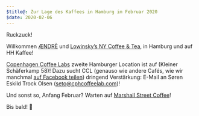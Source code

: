 ```yaml
---
$title@: Zur Lage des Kaffees in Hamburg im Februar 2020
$date: 2020-02-06
---
```


Ruckzuck!

Willkommen [ÆNDRÈ]([url('/content/cafes/aendre.md')]) und [Lowinsky’s NY Coffee & Tea]([url('/content/cafes/lowinskys.md')]), in Hamburg und auf HH Kaffee!

[Copenhagen Coffee Labs]([url('/content/cafes/copenhagen-coffee-lab.md')]) zweite Hamburger Location ist auf (Kleiner Schäferkamp 58)! Dazu sucht CCL (genauso wie andere Cafés, wie wir manchmal [auf Facebook teilen](https://www.facebook.com/hhkaffeecom)) dringend Verstärkung: E-Mail an Søren Eskild Trock Olsen ([seto@cphcoffeelab.com](mailto:seto@cphcoffeelab.com))!

Und sonst so, Anfang Februar? Warten auf [Marshall Street Coffee](https://www.instagram.com/marshall.street.coffee/)!

Bis bald! 🤠